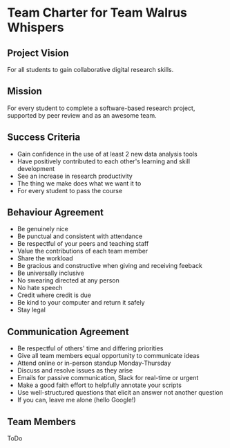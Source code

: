 # Team Charter for Team Walrus Whispers

## Project Vision

For all students to gain collaborative digital research skills.

## Mission

For every student to complete a software-based research project, supported by peer review and as an awesome team. 

## Success Criteria

- Gain confidence in the use of at least 2 new data analysis tools
- Have positively contributed to each other's learning and skill development
- See an increase in research productivity
- The thing we make does what we want it to
- For every student to pass the course

## Behaviour Agreement

- Be genuinely nice
- Be punctual and consistent with attendance
- Be respectful of your peers and teaching staff
- Value the contributions of each team member
- Share the workload
- Be gracious and constructive when giving and receiving feeback
- Be universally inclusive
- No swearing directed at any person
- No hate speech
- Credit where credit is due
- Be kind to your computer and return it safely
- Stay legal


## Communication Agreement

- Be respectful of others' time and differing priorities
- Give all team members equal opportunity to communicate ideas
- Attend online or in-person standup Monday-Thursday
- Discuss and resolve issues as they arise
- Emails for passive communication, Slack for real-time or urgent
- Make a good faith effort to helpfully annotate your scripts
- Use well-structured questions that elicit an answer not another question
- If you can, leave me alone (hello Google!)

## Team Members

ToDo







